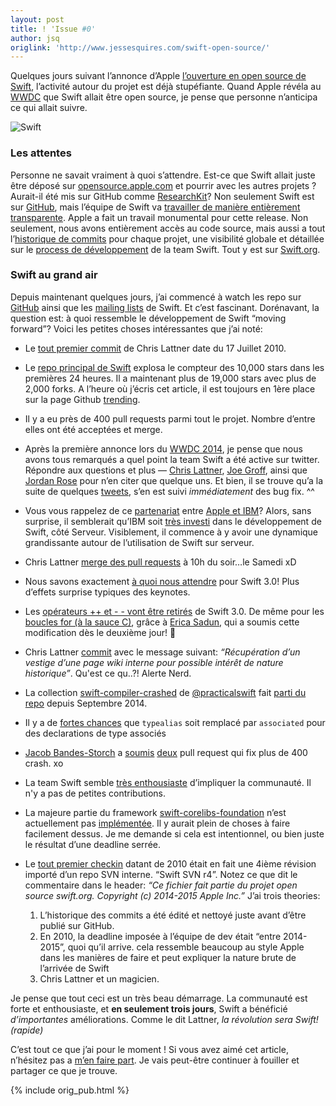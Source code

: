 ```yaml
---
layout: post
title: ! 'Issue #0'
author: jsq
origlink: 'http://www.jessesquires.com/swift-open-source/'
---
```


Quelques jours suivant l’annonce d’Apple [l’ouverture en open source de Swift](https://developer.apple.com/swift/blog/?id=34), l’activité autour du projet est déjà stupéfiante. Quand Apple révéla au [WWDC](https://developer.apple.com/wwdc/) que Swift allait être open source, je pense que personne n’anticipa ce qui allait suivre.

<!--excerpt-->

<img class="img-thumbnail img-responsive center" src="/img/swift-logo.png" title="Swift" alt="Swift"/>

### Les attentes

Personne ne savait vraiment à quoi s’attendre. Est-ce que Swift allait juste être déposé sur [opensource.apple.com](http://www.opensource.apple.com) et pourrir avec les autres projets ? Aurait-il été mis sur GitHub comme [ResearchKit](https://github.com/ResearchKit)? Non seulement Swift est sur [GitHub](https://github.com/apple/), mais l’équipe de Swift va [travailler de manière entièrement transparente](http://arstechnica.com/apple/2015/12/craig-federighi-talks-open-source-swift-and-whats-coming-in-version-3-0/). Apple a fait un travail monumental pour cette release. Non seulement, nous avons entièrement accès au code source, mais aussi a tout l’[historique de commits](https://github.com/apple/swift/commits/master) pour chaque projet, une visibilité globale et détaillée sur le [process de développement](https://github.com/apple/swift-evolution) de la team Swift. Tout y est sur [Swift.org](http://swift.org).

### Swift au grand air

Depuis maintenant  quelques jours, j’ai commencé à watch les repo sur [GitHub](https://github.com/apple/) ainsi que les [mailing lists](https://swift.org/community/#mailing-lists) de Swift. Et c’est fascinant. Dorénavant, la question est: à quoi ressemble le développement de Swift “moving forward”? Voici les petites choses intéressantes que j’ai noté:

- Le [tout premier commit](https://github.com/apple/swift/commit/18844bc65229786b96b89a9fc7739c0fc897905e) de Chris Lattner date du 17 Juillet 2010.

- Le [repo principal de Swift](https://github.com/apple/swift) explosa le compteur des 10,000 stars dans les premières 24 heures. Il a maintenant plus de 19,000 stars avec plus de 2,000 forks. A l’heure où j’écris cet article, il est toujours en 1ère place sur la page Github [trending](https://github.com/trending).

- Il y a eu près de 400 pull requests parmi tout le projet. Nombre d’entre elles ont été acceptées et merge.

- Après la première annonce lors du [WWDC 2014](https://developer.apple.com/videos/play/wwdc2014-402/), je pense que nous avons tous remarqués a quel point la team Swift a été active sur twitter. Répondre aux questions et plus — [Chris Lattner](https://twitter.com/clattner_llvm), [Joe Groff](https://twitter.com/jckarter), ainsi que [Jordan Rose](https://twitter.com/UINT_MIN) pour n’en citer que quelque uns. Et bien, il se trouve qu’a la suite de quelques [tweets](https://github.com/apple/swift/commit/666646fee95bc75ca81e1dc5131989d56bfb0742), s’en est suivi *immédiatement* des bug fix. ^^

- Vous vous rappelez de ce [partenariat](https://www.apple.com/pr/library/2014/07/15Apple-and-IBM-Forge-Global-Partnership-to-Transform-Enterprise-Mobility.html) entre [Apple et IBM](http://www.apple.com/business/mobile-enterprise-apps/)? Alors, sans surprise, il semblerait qu’IBM soit [très investi](https://developer.ibm.com/swift/2015/12/03/introducing-the-ibm-swift-sandbox/) dans le développement de Swift, côté Serveur. Visiblement, il commence à y avoir une dynamique grandissante autour de l’utilisation de Swift sur serveur.

- Chris Lattner [merge des pull requests](https://github.com/apple/swift/pull/166) à 10h du soir…le Samedi xD

- Nous savons exactement [à quoi nous attendre](https://github.com/apple/swift-evolution) pour Swift 3.0! Plus d’effets surprise typiques des keynotes.

- Les [opérateurs ++ et - - vont être retirés](https://github.com/apple/swift-evolution/blob/master/proposals/0004-remove-pre-post-inc-decrement.md) de Swift 3.0. De même pour les [boucles for (à la sauce C)](https://github.com/apple/swift-evolution/blob/master/proposals/0007-remove-c-style-for-loops.md), grâce à [Erica Sadun](https://twitter.com/ericasadun), qui a soumis cette modification dès le deuxième jour! :clap:

- Chris Lattner [commit](https://github.com/apple/swift/commit/22c3aa0588d2df1a207dcbad85946bab7976894c) avec le message suivant: *“Récupération d’un vestige d’une page wiki interne pour possible intérêt de nature historique”*. Qu'est ce qu..?! Alerte Nerd.

- La collection [swift-compiler-crashed](https://github.com/practicalswift/swift-compiler-crashes) de [@practicalswift](https://twitter.com/practicalswift) fait [parti du repo](https://github.com/apple/swift/commit/e5ca8be1a090335d401cd1d7dfcf9b2104674d5b) depuis Septembre 2014.

- Il y a de [fortes chances](https://github.com/apple/swift-evolution/pull/33/files) que `typealias` soit remplacé par `associated` pour des declarations de type associés

- [Jacob Bandes-Storch](https://twitter.com/jtbandes) a [soumis](https://github.com/apple/swift/pull/253) [deux](https://github.com/apple/swift/pull/272) pull request qui fix plus de 400 crash. xo

- La team Swift semble [très enthousiaste](https://twitter.com/clattner_llvm/status/673162286127714304) d’impliquer la communauté. Il n'y a pas de petites contributions.

- La majeure partie du framework [swift-corelibs-foundation](https://github.com/apple/swift-corelibs-foundation) n’est actuellement pas [implémentée](https://github.com/apple/swift-corelibs-foundation/search?utf8=✓&q=NSUnimplemented). Il y aurait plein de choses à faire facilement dessus. Je me demande si cela est intentionnel, ou bien juste le résultat d’une deadline serrée.

- Le [tout premier checkin](https://github.com/apple/swift/commit/afc81c1855bf711315b8e5de02db138d3d487eeb) datant de 2010 était en fait une 4ième révision importé d’un repo SVN interne. “Swift SVN r4”. Notez ce que dit le commentaire dans le header: *“Ce fichier fait partie du projet open source swift.org. Copyright (c) 2014-2015 Apple Inc.”* J’ai trois theories:
	1. L’historique des commits a été édité et nettoyé juste avant d’être publié sur GitHub.
	2. En 2010, la deadline imposée à l’équipe de dev était “entre 2014-2015”, quoi qu’il arrive. cela ressemble beaucoup au style Apple dans les manières de faire et peut expliquer la nature brute de l’arrivée de Swift
	3. Chris Lattner et un magicien.

Je pense que tout ceci est un très beau démarrage. La communauté est forte et enthousiaste, et **en seulement trois jours**, Swift a bénéficié *d’importantes* améliorations. Comme le dit Lattner, *la révolution sera Swift!(rapide)*

C’est tout ce que j’ai pour le moment ! Si vous avez aimé cet article, n’hésitez pas a [m’en faire part](https://twitter.com/jesse_squires). Je vais peut-être continuer à fouiller et partager ce que je trouve.

{% include orig_pub.html %}
